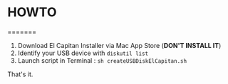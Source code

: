 # HOWTO
=======

1. Download El Capitan Installer via Mac App Store (**DON'T INSTALL IT**)
2. Identify your USB device with `diskutil list`
3. Launch script in Terminal : `sh createUSBDiskElCapitan.sh`

That's it.